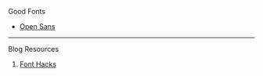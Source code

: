 Good Fonts
* [Open Sans](https://fonts.google.com/specimen/Open+Sans)

---
Blog Resources

1. [Font Hacks](https://dev.to/alex_barashkov/advanced-web-font-optimization-techniques-2n1f)